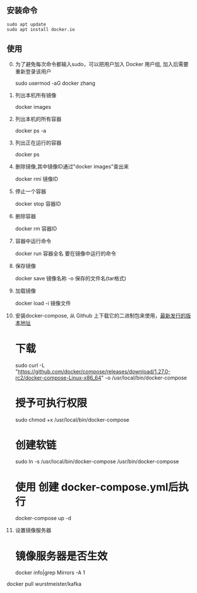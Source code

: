 ## 安装命令

	sudo apt update
	sudo apt install docker.io
	
## 使用
0. 为了避免每次命令都输入sudo，可以把用户加入 Docker 用户组, 加入后需要重新登录该用户

	sudo usermod -aG docker zhang

1. 列出本机所有镜像

	docker images

2. 列出本机的所有容器

	docker ps -a

3. 列出正在运行的容器

	docker ps

2. 删除镜像,其中镜像ID通过"docker images"查出来

	docker rmi 镜像ID

3. 停止一个容器

	docker stop 容器ID

3. 删除容器

	docker rm 容器ID
	
4. 容器中运行命令

	docker run 容器全名 要在镜像中运行的命令

5. 保存镜像

	docker save 镜像名称  -o  保存的文件名(tar格式)

6. 加载镜像

	docker load -i 镜像文件

7. 安装docker-compose, 从 Github 上下载它的二进制包来使用，[最新发行的版本地址](https://github.com/docker/compose/releases)

	# 下载
	sudo curl -L "https://github.com/docker/compose/releases/download/1.27.0-rc2/docker-compose-Linux-x86_64" -o /usr/local/bin/docker-compose
	# 授予可执行权限
	sudo chmod +x /usr/local/bin/docker-compose
	# 创建软链
	sudo ln -s /usr/local/bin/docker-compose /usr/bin/docker-compose
	# 使用 创建 docker-compose.yml后执行
	docker-compose up -d

7. 设置镜像服务器

	# 
	# 镜像服务器是否生效
	docker info|grep Mirrors -A 1

docker pull wurstmeister/kafka